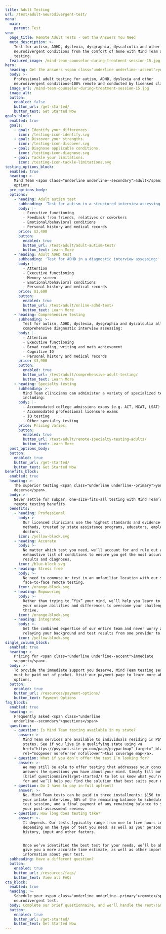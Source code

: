 ```yaml
---
title: Adult Testing
url: /test/adult-neurodivergent-test/
menu:
  main:
    parent: Test
seo:
  page_title: Remote Adult Tests - Get the Answers You Need
  meta_description: >-
    Test for autism, ADHD, dyslexia, dysgraphia, dyscalculia and other
    neurodivergent conditions from the comfort of home with Mind Team adult
    testing.
  featured_image: /mind-team-counselor-during-treatment-session-15.jpg
hero:
  heading: Get the answers <span class="underline underline--accent">you need</span>.
  body: >-
    Professional adult testing for autism, ADHD, dyslexia and other
    neurodivergent conditions—100% remote and conducted by licensed clinicians.
  image_url: /mind-team-counselor-during-treatment-session-15.jpg
  image_alt:
  button:
    enabled: false
    button_url: /get-started/
    button_text: Get Started Now
goals_block:
  enabled: true
  goals:
    - goal: Identify your differences.
      icon: /testing-icon-identify.svg
    - goal: Discover your strengths.
      icon: /testing-icon-discover.svg
    - goal: Diagnose applicable conditions.
      icon: /testing-icon-diagnose.svg
    - goal: Tackle your limitations.
      icon: /testing-icon-tackle-limitations.svg
testing_options_block:
  enabled: true
  heading: >-
    Mind Team <span class="underline underline--secondary">adult</span> testing
    options
  pre_options_body:
  options:
    - heading: Adult autism test
      subheading: 'Test for autism in a structured interview assessing:'
      body: |-
        - Executive functioning
        - Feedback from friends, relatives or coworkers
        - Emotional/behavioral conditions
        - Personal history and medical records
      price: $2,400
      button:
        enabled: true
        button_url: /test/adult/adult-autism-test/
        button_text: Learn More
    - heading: Adult ADHD test
      subheading: 'Test for ADHD in a diagnostic interview assessing:'
      body: |-
        - Attention
        - Executive functioning
        - Memory screen
        - Emotional/behavioral conditions
        - Personal history and medical records
      price: $1,600
      button:
        enabled: true
        button_url: /test/adult/online-adhd-test/
        button_text: Learn More
    - heading: Comprehensive testing
      subheading: >-
        Test for autism, ADHD, dyslexia, dysgraphia and dyscalculia all in one
        comprehensive diagnostic interview assessing:
      body: |-
        - Attention
        - Executive functioning
        - Broad reading, writing and math achievement
        - Cognitive IQ
        - Personal history and medical records
      price: $3,900
      button:
        enabled: true
        button_url: /test/adult/comprehensive-adult-testing/
        button_text: Learn More
    - heading: Specialty testing
      subheading: >-
        Mind Team clinicians can administer a variety of specialized tests
        including:
      body: |-
        - Accommodated college admissions exams (e.g. ACT, MCAT, LSAT) 
        - Accommodated professional licensure exams
        - IQ testing
        - Other specialty testing
      price: Pricing varies.
      button:
        enabled: true
        button_url: /test/adult/remote-specialty-testing-adults/
        button_text: Learn More
  post_options_body:
  button:
    enabled: true
    button_url: /get-started/
    button_text: Get Started Now
benefits_block:
  enabled: true
  heading: >-
    The superior testing <span class="underline underline--primary">you
    deserve</span>.
  body: >-
    Never settle for subpar, one-size-fits-all testing with Mind Team’s superior
    remote testing benefits.
  benefits:
    - heading: Professional
      body: >-
        Our licensed clinicians use the highest standards and evidence-based
        methods, trusted by state assistance programs, educators, employers and
        doctors.
      icon: /yellow-block.svg
    - heading: Accurate
      body: >-
        No matter which test you need, we’ll account for and rule out an
        exhaustive list of conditions to ensure you get the most accurate
        results and diagnoses.
      icon: /blue-block.svg
    - heading: Stress free
      body: >-
        No need to commute or test in an unfamiliar location with our secure,
        face-to-face remote testing.
      icon: /orange-block.svg
    - heading: Empowering
      body: >-
        Rather than trying to “fix” your mind, we’ll help you learn to work with
        your unique abilities and differences to overcome your challenges and
        thrive.
      icon: /orange-block.svg
    - heading: Integrated
      body: >-
        Get the combined expertise of our entire team and never worry about
        relaying your background and test results from one provider to another.
      icon: /yellow-block.svg
single_column_block:
  enabled: true
  heading: >-
    Pricing for <span class="underline underline--accent">immediate
    support</span>.
  body: >-
    To provide the immediate support you deserve, Mind Team testing services
    must be paid out of pocket. Visit our payment page to learn more about your
    options.
  button:
    enabled: true
    button_url: /resources/payment-options/
    button_text: Payment Options
faq_block:
  enabled: true
  heading: >-
    Frequently asked <span class="underline
    underline--secondary">questions</span>
  questions:
    - question: Is Mind Team testing available in my state?
      answer: >-
        Mind Team services are available to individuals residing in PSYPACT
        states. See if you live in a qualifying state using <a
        href="https://psypact.site-ym.com/page/psypactmap" target="_blank"
        rel="noopener noreferrer nofollower">this coverage map</a>.
    - question: What if you don’t offer the test I’m looking for?
      answer: >-
        We may still be able to offer testing that addresses your concerns and
        answers the questions you have about your mind. Simply fill out our
        [brief questionnaire](/get-started/) to let us know what you’re looking
        for and we’ll help you find the solution that best suits your needs.
    - question: Do I have to pay in-full upfront?
      answer: >-
        No. Mind Team tests can be paid in three installments: $150 to schedule
        your intake interview, 50% of the remaining balance to schedule your
        test session, and a final payment of any remaining balance to schedule
        your post-assessment review.
    - question: How long does testing take?
      answer: >-
        It depends. Our tests typically range from one to five hours in length,
        depending on the type of test you need, as well as your personal
        history, input and other factors. 


        Once we’ve identified the best test for your needs, we’ll be able to
        give you a more accurate time estimate, as well as other important
        information about your test.
  subheading: Have a different question?
  button:
    enabled: true
    button_url: /resources/faqs/
    button_text: View all FAQs
cta_block:
  enabled: true
  heading: >-
    Schedule your <span class="underline underline--primary">remote</span>
    neurodivergent test.
  body: Complete our brief questionnaire, and we'll handle the rest\!&nbsp;
  button:
    enabled: true
    button_url: /get-started/
    button_text: Get Started Now
---
```

